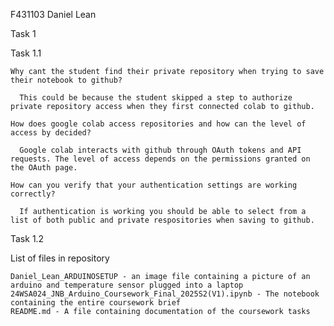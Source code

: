 F431103
Daniel Lean

Task 1

  Task 1.1

    Why cant the student find their private repository when trying to save their notebook to github?

      This could be because the student skipped a step to authorize private repository access when they first connected colab to github.

    How does google colab access repositories and how can the level of access by decided?

      Google colab interacts with github through OAuth tokens and API requests. The level of access depends on the permissions granted on the OAuth page.

    How can you verify that your authentication settings are working correctly?

      If authentication is working you should be able to select from a list of both public and private respositories when saving to github.

  Task 1.2


List of files in repository

    Daniel_Lean_ARDUINOSETUP - an image file containing a picture of an arduino and temperature sensor plugged into a laptop
    24WSA024_JNB_Arduino_Coursework_Final_2025S2(V1).ipynb - The notebook containing the entire coursework brief
    README.md - A file containing documentation of the coursework tasks
  
     
